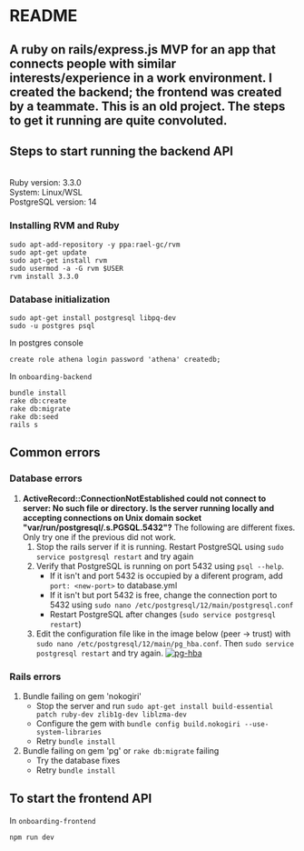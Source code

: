 # README


## A ruby on rails/express.js MVP for an app that connects people with similar interests/experience in a work environment. I created the backend; the frontend was created by a teammate. This is an old project. The steps to get it running are quite convoluted.

## Steps to start running the backend API ##
<br>
Ruby version: 3.3.0<br>
System: Linux/WSL<br>
PostgreSQL version: 14

### Installing RVM and Ruby ###
```
sudo apt-add-repository -y ppa:rael-gc/rvm
sudo apt-get update
sudo apt-get install rvm
sudo usermod -a -G rvm $USER
rvm install 3.3.0
```

### Database initialization ###

```
sudo apt-get install postgresql libpq-dev
sudo -u postgres psql
```

In postgres console
```
create role athena login password 'athena' createdb;
```

In `onboarding-backend`
```
bundle install
rake db:create
rake db:migrate
rake db:seed
rails s
```

## Common errors ##
### Database errors ###
1. **ActiveRecord::ConnectionNotEstablished could not connect to server: No such file or directory. Is the server running locally and accepting connections on Unix domain socket "var/run/postgresql/.s.PGSQL.5432"?** The following are different fixes. Only try one if the previous did not work.
    1. Stop the rails server if it is running. Restart PostgreSQL using `sudo service postgresql restart` and try again
    2. Verify that PostgreSQL is running on port 5432 using `psql --help`. 
        * If it isn't and port 5432 is occupied by a diferent program, add `port: <new-port>` to database.yml
        * If it isn't but port 5432 is free, change the connection port to 5432 using `sudo nano /etc/postgresql/12/main/postgresql.conf`
        * Restart PostgreSQL after changes (`sudo service postgresql restart`)
    3. Edit the configuration file like in the image below (peer -> trust) with `sudo nano /etc/postgresql/12/main/pg_hba.conf`. Then `sudo service postgresql restart` and try again.
    <a href="https://ibb.co/r3NDwNr"><img src="https://i.ibb.co/7QLs1Lm/pg-hba.png" alt="pg-hba" border="0"></a>
### Rails errors ###
1. Bundle failing on gem 'nokogiri'
    * Stop the server and run `sudo apt-get install build-essential patch ruby-dev zlib1g-dev liblzma-dev`
    * Configure the gem with `bundle config build.nokogiri --use-system-libraries`
    * Retry `bundle install`
2. Bundle failing on gem 'pg' or `rake db:migrate` failing
    * Try the database fixes
    * Retry `bundle install`

## To start the frontend API

In `onboarding-frontend`
```
npm run dev
```